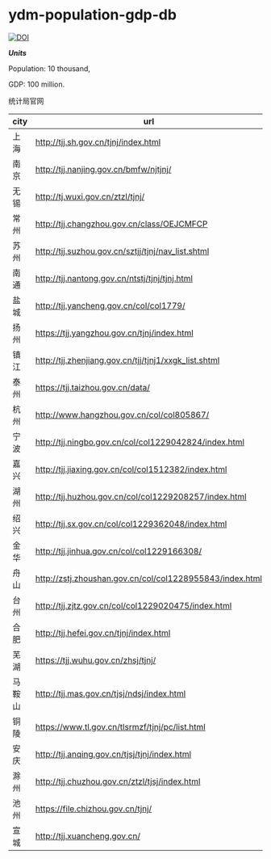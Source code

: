                              
# ydm-population-gdp-db

[![DOI](https://zenodo.org/badge/DOI/10.5281/zenodo.4059316.svg)](https://doi.org/10.5281/zenodo.4059316)

***Units***

Population: 10 thousand,

GDP: 100 million.

统计局官网

| city | url |
|------|-----|
|上海|<http://tjj.sh.gov.cn/tjnj/index.html>|
|南京|<http://tjj.nanjing.gov.cn/bmfw/njtjnj/>|
|无锡|<http://tj.wuxi.gov.cn/ztzl/tjnj/>|
|常州|<http://tjj.changzhou.gov.cn/class/OEJCMFCP>|
|苏州|<http://tjj.suzhou.gov.cn/sztjj/tjnj/nav_list.shtml>|
|南通|<http://tjj.nantong.gov.cn/ntstj/tjnj/tjnj.html>|
|盐城|<http://tjj.yancheng.gov.cn/col/col1779/>|
|扬州|<https://tjj.yangzhou.gov.cn/tjnj/index.html>|
|镇江|<http://tjj.zhenjiang.gov.cn/tjj/tjnj1/xxgk_list.shtml>|
|泰州|<https://tjj.taizhou.gov.cn/data/>|
|杭州|<http://www.hangzhou.gov.cn/col/col805867/>|
|宁波|<http://tjj.ningbo.gov.cn/col/col1229042824/index.html>|
|嘉兴|<http://tjj.jiaxing.gov.cn/col/col1512382/index.html>|
|湖州|<http://tjj.huzhou.gov.cn/col/col1229208257/index.html>|
|绍兴|<http://tjj.sx.gov.cn/col/col1229362048/index.html>|
|金华|<http://tjj.jinhua.gov.cn/col/col1229166308/>|
|舟山|<http://zstj.zhoushan.gov.cn/col/col1228955843/index.html>|
|台州|<http://tjj.zjtz.gov.cn/col/col1229020475/index.html>|
|合肥|<http://tjj.hefei.gov.cn/tjnj/index.html>|
|芜湖|<https://tjj.wuhu.gov.cn/zhsj/tjnj/>|
|马鞍山|<http://tjj.mas.gov.cn/tjsj/ndsj/index.html>|
|铜陵|<https://www.tl.gov.cn/tlsrmzf/tjnj/pc/list.html>|
|安庆|<http://tjj.anqing.gov.cn/tjsj/tjnj/index.html>|
|滁州|<http://tjj.chuzhou.gov.cn/ztzl/tjsj/index.html>|
|池州|<https://file.chizhou.gov.cn/tjnj/>|
|宣城|<http://tjj.xuancheng.gov.cn/>|